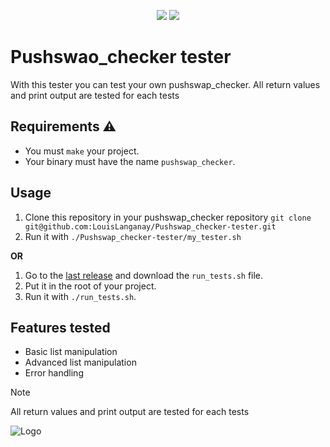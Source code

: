<p align="center">
    <img src="https://img.shields.io/badge/Test%20Count-50+-blue"/>
    <img src="https://img.shields.io/github/stars/LouisLanganay/Pushswap_checker-tester.svg?style=social&label=Star&maxAge=2592000"/>
</p>

# Pushswao_checker tester
With this tester you can test your own pushswap_checker.
All return values and print output are tested for each tests

## Requirements ⚠️
- You must `make` your project.
- Your binary must have the name `pushswap_checker`.

## Usage
1. Clone this repository in your pushswap_checker repository `git clone git@github.com:LouisLanganay/Pushswap_checker-tester.git`
2. Run it with `./Pushswap_checker-tester/my_tester.sh`

**OR**

1. Go to the [last release](https://github.com/LouisLanganay/Pushswap_checker-tester/releases/latest) and download the `run_tests.sh` file.
2. Put it in the root of your project.
3. Run it with `./run_tests.sh`.

## Features tested
- Basic list manipulation
- Advanced list manipulation
- Error handling
  
> [!NOTE]
> All return values and print output are tested for each tests

![Logo](https://newsroom.ionis-group.com/wp-content/uploads/2023/09/EPI-LOGO-2023-QUADRI.png)
